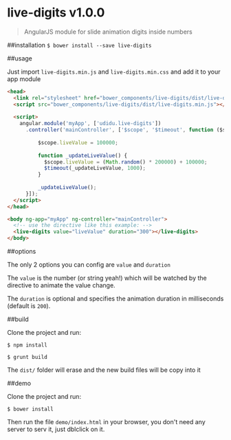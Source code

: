# live-digits v1.0.0
> AngularJS module for slide animation digits inside numbers

##installation
`$ bower install --save live-digits`

##usage

Just import `live-digits.min.js` and `live-digits.min.css` and add it to your app module

```html
<head>
  <link rel="stylesheet" href="bower_components/live-digits/dist/live-digits.css" />
  <script src="bower_components/live-digits/dist/live-digits.min.js"></script>
  
  <script>
    angular.module('myApp', ['udidu.live-digits'])
      .controller('mainController', ['$scope', '$timeout', function ($scope, $timeout) {
          
          $scope.liveValue = 100000;
          
          function _updateLiveValue() {
            $scope.liveValue = (Math.random() * 200000) + 100000;
            $timeout(_updateLiveValue, 1000);
          }
          
          _updateLiveValue();
      }]);
  </script>
</head>

<body ng-app="myApp" ng-controller="mainController">
  <!-- use the directive like this example: -->
  <live-digits value="liveValue" duration="300"></live-digits>
</body>

```

##options

The only 2 options you can config are `value` and `duration`

The `value` is the number (or string yeah!) which will be watched by the directive
to animate the value change.

The `duration` is optional and specifies the animation duration in milliseconds (default is `200`).

##build

Clone the project and run:

```
$ npm install

$ grunt build
```

The `dist/` folder will erase and the new build files will be copy into it


##demo

Clone the project and run:

```
$ bower install
```

Then run the file `demo/index.html` in your browser, you don't need any server to serv it, just dblclick on it.
